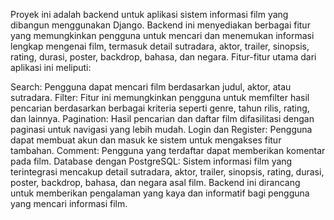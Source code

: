 Proyek ini adalah backend untuk aplikasi sistem informasi film yang dibangun menggunakan Django. Backend ini menyediakan berbagai fitur yang memungkinkan pengguna untuk mencari dan menemukan informasi lengkap mengenai film, termasuk detail sutradara, aktor, trailer, sinopsis, rating, durasi, poster, backdrop, bahasa, dan negara. Fitur-fitur utama dari aplikasi ini meliputi:

Search: Pengguna dapat mencari film berdasarkan judul, aktor, atau sutradara.
Filter: Fitur ini memungkinkan pengguna untuk memfilter hasil pencarian berdasarkan berbagai kriteria seperti genre, tahun rilis, rating, dan lainnya.
Pagination: Hasil pencarian dan daftar film difasilitasi dengan paginasi untuk navigasi yang lebih mudah.
Login dan Register: Pengguna dapat membuat akun dan masuk ke sistem untuk mengakses fitur tambahan.
Comment: Pengguna yang terdaftar dapat memberikan komentar pada film.
Database dengan PostgreSQL: Sistem informasi film yang terintegrasi mencakup detail sutradara, aktor, trailer, sinopsis, rating, durasi, poster, backdrop, bahasa, dan negara asal film.
Backend ini dirancang untuk memberikan pengalaman yang kaya dan informatif bagi pengguna yang mencari informasi film.
